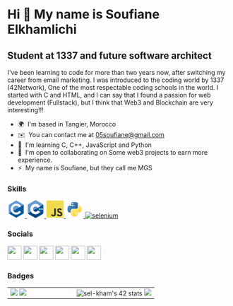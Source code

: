 Hi 👋 My name is Soufiane Elkhamlichi
=====================================

Student at 1337 and future software architect
---------------------------------------------

I've been learning to code for more than two years now, after switching my career from email marketing. I was introduced to the coding world by 1337 (42Network), One of the most respectable coding schools in the world. I started with C and HTML, and I can say that I found a passion for web development (Fullstack), but I think that Web3 and Blockchain are very interesting!!!

* 🌍  I'm based in Tangier, Morocco
* ✉️  You can contact me at [05soufiane@gmail.com](mailto:05soufiane@gmail.com)
* 🧠  I'm learning C, C++, JavaScript and Python
* 🤝  I'm open to collaborating on Some web3 projects to earn more experience.
* ⚡  My name is Soufiane, but they call me MGS

### Skills

<p align="left"> <a href="https://www.cprogramming.com/" target="_blank" rel="noreferrer"> <img src="https://raw.githubusercontent.com/devicons/devicon/master/icons/c/c-original.svg" alt="c" width="40" height="40"/> </a> <a href="https://www.w3schools.com/cpp/" target="_blank" rel="noreferrer"> <img src="https://raw.githubusercontent.com/devicons/devicon/master/icons/cplusplus/cplusplus-original.svg" alt="cplusplus" width="40" height="40"/> </a> <a href="https://developer.mozilla.org/en-US/docs/Web/JavaScript" target="_blank" rel="noreferrer"> <img src="https://raw.githubusercontent.com/devicons/devicon/master/icons/javascript/javascript-original.svg" alt="javascript" width="40" height="40"/> </a> <a href="https://www.python.org" target="_blank" rel="noreferrer"> <img src="https://raw.githubusercontent.com/devicons/devicon/master/icons/python/python-original.svg" alt="python" width="40" height="40"/> </a> <a href="https://www.selenium.dev" target="_blank" rel="noreferrer"> <img src="https://raw.githubusercontent.com/detain/svg-logos/780f25886640cef088af994181646db2f6b1a3f8/svg/selenium-logo.svg" alt="selenium" width="40" height="40"/> </a> </p>


### Socials

<p align="left"> <a href="https://discord.com/users/mgs#7411" target="_blank" rel="noreferrer"><img src="https://raw.githubusercontent.com/danielcranney/readme-generator/main/public/icons/socials/discord.svg" width="32" height="32" /></a> <a href="https://www.facebook.com/soufiane.mgs" target="_blank" rel="noreferrer"><img src="https://raw.githubusercontent.com/danielcranney/readme-generator/main/public/icons/socials/facebook.svg" width="32" height="32" /></a> <a href="https://www.github.com/MGS15" target="_blank" rel="noreferrer"><img src="https://raw.githubusercontent.com/danielcranney/readme-generator/main/public/icons/socials/github.svg" width="32" height="32" /></a> <a href="http://www.instagram.com/soufiane.mgs" target="_blank" rel="noreferrer"><img src="https://raw.githubusercontent.com/danielcranney/readme-generator/main/public/icons/socials/instagram.svg" width="32" height="32" /></a> <a href="https://www.linkedin.com/in/elkhamlichi" target="_blank" rel="noreferrer"><img src="https://raw.githubusercontent.com/danielcranney/readme-generator/main/public/icons/socials/linkedin.svg" width="32" height="32" /></a> <a href="https://www.twitter.com/05Soufiane" target="_blank" rel="noreferrer"><img src="https://raw.githubusercontent.com/danielcranney/readme-generator/main/public/icons/socials/twitter.svg" width="32" height="32" /></a></p>

### Badges

<div align="center">
<table>
<tr>
<td valign="top" width="45%">
<img src="https://github-readme-stats.vercel.app/api?username=MGS15&show_icons=true&theme=github_dark&hide_border=true&include_all_commits=true&count_private=true" style="width: 100%" />
<img src="https://github-readme-stats.vercel.app/api/top-langs/?username=MGS15&theme=github_dark&langs_count=4&hide_border=true" style="width:100%"/>
</td>
<td valign="top" width="55%">
<img src="https://badge.mediaplus.ma/binary/sel-kham" alt="sel-kham's 42 stats" style="width:100%"/>
<img src="https://github-readme-streak-stats.herokuapp.com?user=MGS15&theme=windows-dark" style="width:100%" />
</td>
</tr>
</table>
</div>
